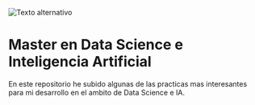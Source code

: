 ![Texto alternativo](https://universidadeuropea.com/resources/media/images/universidad-europea-logo_poc9mEM.2e16d0ba.fill-767x384.png)
# Master en Data Science e Inteligencia Artificial


En este repositorio he subido algunas de las practicas mas interesantes para mi desarrollo en el ambito de Data Science e IA. 
